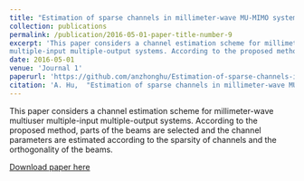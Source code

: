 ```yaml
---
title: "Estimation of sparse channels in millimeter-wave MU-MIMO systems"
collection: publications
permalink: /publication/2016-05-01-paper-title-number-9
excerpt: 'This paper considers a channel estimation scheme for millimeter-wave multiuser
multiple-input multiple-output systems. According to the proposed method, parts of the beams are selected and the channel parameters are estimated according to the sparsity of channels and the orthogonality of the beams.'
date: 2016-05-01
venue: 'Journal 1'
paperurl: 'https://github.com/anzhonghu/Estimation-of-sparse-channels-in-millimeter-wave-MU-MIMO-systems'
citation: 'A. Hu,  "Estimation of sparse channels in millimeter-wave MU-MIMO systems," <i>KSII Trans. Internet and Inform. Syst.</i>, vol. 10, no. 5, pp.2102-2122, May 2016.'
---
```

This paper considers a channel estimation scheme for millimeter-wave multiuser
multiple-input multiple-output systems. According to the proposed method, parts of the beams are selected and the channel parameters are estimated according to the sparsity of channels and the orthogonality of the beams.

[Download paper here](https://github.com/anzhonghu/Estimation-of-sparse-channels-in-millimeter-wave-MU-MIMO-systems)
